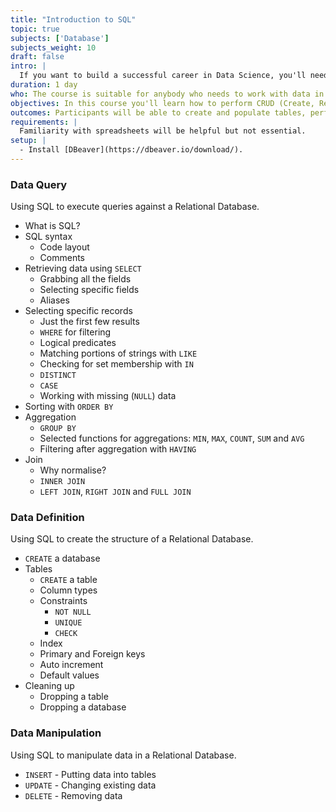 ```yaml
---
title: "Introduction to SQL"
topic: true
subjects: ['Database']
subjects_weight: 10
draft: false
intro: |
  If you want to build a successful career in Data Science, you'll need to learn the basics of SQL. Writing an SQL query is very often the first step in an analysis. If you can write a solid SQL query then you're already well on your way.
duration: 1 day
who: The course is suitable for anybody who needs to work with data in a relational database.
objectives: In this course you'll learn how to perform CRUD (Create, Read, Update and Delete) operations on a relational database.
outcomes: Participants will be able to create and populate tables, perform moderately complex queries, update and delete records on a relational database.
requirements: |
  Familiarity with spreadsheets will be helpful but not essential.
setup: |
  - Install [DBeaver](https://dbeaver.io/download/).
---
```


<!--
https://www.khanacademy.org/computing/computer-programming/sql
https://www.stat.berkeley.edu/~spector/sql.pdf
https://www.datacamp.com/courses/intro-to-sql-for-data-science
https://www.pluralsight.com/courses/introduction-to-sql
-->

### Data Query

Using SQL to execute queries against a Relational Database.

- What is SQL?
- SQL syntax
	- Code layout
	- Comments
- Retrieving data using `SELECT`
	- Grabbing all the fields
	- Selecting specific fields
	- Aliases
- Selecting specific records
	- Just the first few results
	- `WHERE` for filtering
	- Logical predicates
	- Matching portions of strings with `LIKE`
	- Checking for set membership with `IN`
	- `DISTINCT`
	- `CASE`
	- Working with missing (`NULL`) data
- Sorting with `ORDER BY`
- Aggregation
	- `GROUP BY`
	- Selected functions for aggregations: `MIN`, `MAX`, `COUNT`, `SUM` and `AVG`
	- Filtering after aggregation with `HAVING`
- Join
	- Why normalise?
	- `INNER JOIN`
	- `LEFT JOIN`, `RIGHT JOIN` and `FULL JOIN`

### Data Definition

Using SQL to create the structure of a Relational Database.

- `CREATE` a database
- Tables
	- `CREATE` a table
	- Column types
	- Constraints
		- `NOT NULL`
		- `UNIQUE`
		- `CHECK`
	- Index
	- Primary and Foreign keys
	- Auto increment
	- Default values
- Cleaning up
	- Dropping a table
	- Dropping a database

### Data Manipulation

Using SQL to manipulate data in a Relational Database.

- `INSERT` - Putting data into tables
- `UPDATE` - Changing existing data
- `DELETE` - Removing data